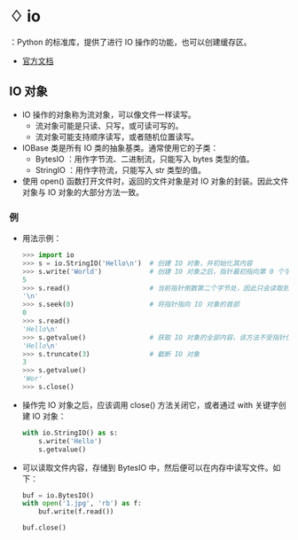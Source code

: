 # ♢ io

：Python 的标准库，提供了进行 IO 操作的功能，也可以创建缓存区。
- [官方文档](https://docs.python.org/3/library/io.html)

## IO 对象

- IO 操作的对象称为流对象，可以像文件一样读写。
  - 流对象可能是只读、只写，或可读可写的。
  - 流对象可能支持顺序读写，或者随机位置读写。
- IOBase 类是所有 IO 类的抽象基类。通常使用它的子类：
  - BytesIO ：用作字节流、二进制流，只能写入 bytes 类型的值。
  - StringIO ：用作字符流，只能写入 str 类型的值。
- 使用 open() 函数打开文件时，返回的文件对象是对 IO 对象的封装。因此文件对象与 IO 对象的大部分方法一致。

### 例

- 用法示例：
  ```py
  >>> import io
  >>> s = io.StringIO('Hello\n')  # 创建 IO 对象，并初始化其内容
  >>> s.write('World')            # 创建 IO 对象之后，指针最初指向第 0 个字节处，此时写入可能覆盖原有数据
  5
  >>> s.read()                    # 当前指针倒数第二个字节处，因此只会读取到 '\n'
  '\n'
  >>> s.seek(0)                   # 将指针指向 IO 对象的首部
  0
  >>> s.read()
  'Hello\n'
  >>> s.getvalue()                # 获取 IO 对象的全部内容，该方法不受指针位置的影响
  'Hello\n'
  >>> s.truncate(3)               # 截断 IO 对象
  3
  >>> s.getvalue()
  'Wor'
  >>> s.close()
  ```
- 操作完 IO 对象之后，应该调用 close() 方法关闭它，或者通过 with 关键字创建 IO 对象：
  ```py
  with io.StringIO() as s:
      s.write('Hello')
      s.getvalue()
  ```
- 可以读取文件内容，存储到 BytesIO 中，然后便可以在内存中读写文件。如下：
  ```py
  buf = io.BytesIO()
  with open('1.jpg', 'rb') as f:
      buf.write(f.read())

  buf.close()
  ```
